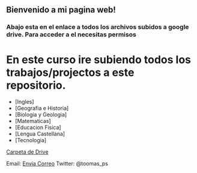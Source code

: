 ## Bienvenido a mi pagina web!


### Abajo esta en el enlace a todos los archivos subidos a google drive. Para acceder a el necesitas permisos 


# En este curso ire subiendo todos los trabajos/projectos a este repositorio.

- [Ingles]
- [Geografia e Historia] 
- [Biologia y Geologia]
- [Matematicas]
- [Educacion Fisica]
- [Lengua Castellana]
- [Tecnologia]


[Carpeta de Drive](https://drive.google.com/drive/folders/1jdXK-eoW7uV3UCixzyouz_aOmzbnSsCE?usp=sharing) 


Email: [Envia Correo](mailto:4552854@alu.murciaeduca.es)
Twitter: @toomas_ps

